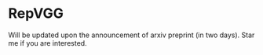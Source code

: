 # RepVGG

Will be updated upon the announcement of arxiv preprint (in two days).
Star me if you are interested.

